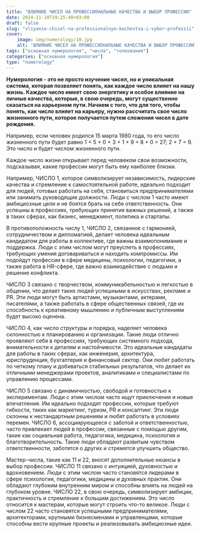 ```yaml
---
title: "ВЛИЯНИЕ ЧИСЕЛ НА ПРОФЕССИОНАЛЬНЫЕ КАЧЕСТВА И ВЫБОР ПРОФЕССИИ"
date: 2024-11-10T19:25:40+03:00
draft: false
slug: "vliyanie-chisel-na-professionalnye-kachestva-i-vybor-professii"
cover:
    image: img/numerology/10.jpg
    alt: 'ВЛИЯНИЕ ЧИСЕЛ НА ПРОФЕССИОНАЛЬНЫЕ КАЧЕСТВА И ВЫБОР ПРОФЕССИИ'
tags: ["основная нумерология", "числа", "толкования"]
categories: ["основная нумерология"]
type: "numerology"
---
```


**Нумерология - это не просто изучение чисел, но и уникальная система, которая позволяет понять, как каждое число влияет на нашу жизнь. Каждое число имеет свою энергетику и особое влияние на личные качества, которые, в свою очередь, могут существенно сказаться на карьерном пути. Начнем с того, что для того, чтобы понять, как число влияет на карьеру, нужно рассчитать свое число жизненного пути, которое получается путем сложения чисел в дате рождения.**

Например, если человек родился 15 марта 1980 года, то его число жизненного пути будет равно 1 + 5 + 0 + 3 + 1 + 9 + 8 + 0 = 27; 2 + 7 = 9. Это число и будет числом жизненного пути.

Каждое число жизни открывает перед человеком свои возможности, подсказывая, какие профессии могут быть ему наиболее близки.

Например, ЧИСЛО 1, которое символизирует независимость, лидерские качества и стремление к самостоятельной работе, идеально подходит для людей, готовых работать на себя, становиться предпринимателями или занимать руководящие должности. Люди с числом 1 часто имеют амбициозные цели и не боятся брать на себя ответственность. Они успешны в профессиях, требующих принятия важных решений, а также в таких сферах, как бизнес, менеджмент, политика и стартапы.

В противоположность числу 1, ЧИСЛО 2, связанное с гармонией, сотрудничеством и дипломатией, делает человека идеальным кандидатом для работы в коллективе, где важны взаимопонимание и поддержка. Люди с этим числом могут преуспеть в профессиях, требующих умения договариваться и находить компромиссы. Им подойдут профессии в сфере медицины, психологии, педагогики, а также работа в HR-сфере, где важно взаимодействие с людьми и решение конфликта.

ЧИСЛО 3 связано с творчеством, коммуникабельностью и легкостью в общении, что делает таких людей успешными в искусствах, рекламе и PR. Эти люди могут быть артистами, музыкантами, актерами, писателями, а также работать в сфере общественных связей, где их способность к креативному мышлению и публичным выступлениям будет высоко оценена.

ЧИСЛО 4, как число структуры и порядка, наделяет человека склонностью к планированию и организации. Такие люди отлично проявляют себя в профессиях, требующих системного подхода, внимательности к деталям и настойчивости. Это идеальные кандидаты для работы в таких сферах, как инженерия, архитектура, юриспруденция, бухгалтерия и финансовый сектор. Они любят работать по четкому плану и добиваться стабильных результатов, что делает их отличными менеджерами проектов, аналитиками и специалистами по управлению процессами.

ЧИСЛО 5 связано с динамичностью, свободой и готовностью к экспериментам. Люди с этим числом часто ищут приключения и новые впечатления. Им идеально подходят профессии, которые требуют гибкости, таких как маркетинг, туризм, PR и консалтинг. Эти люди склонны к нестандартным решениям и любят работать в условиях перемен. ЧИСЛО 6, ассоциирующееся с заботой и ответственностью, часто привлекает людей в профессии, связанные с помощью другим, такие как социальная работа, педагогика, медицина, психология и благотворительность. Такие люди обладают развитым чувством ответственности, заботятся о других и стремятся улучшить общество.

Мастер-числа, такие как 11 и 22, вносят дополнительные нюансы в выбор профессии. ЧИСЛО 11 связано с интуицией, духовностью и вдохновением. Люди с этим числом часто становятся лидерами в сфере психологии, педагогики, медицины и духовных практик. Они обладают глубоким внутренним миром и способны влиять на людей на глубоком уровне. ЧИСЛО 22, в свою очередь, символизирует амбиции, практичность и стремление к большим достижениям. Это число относится к мастерам, которые могут строить что-то великое. Люди с числом 22 часто становятся успешными предпринимателями, архитекторами, крупными бизнесменами и управленцами, которые способны вести крупные проекты и реализовывать амбициозные идеи.
